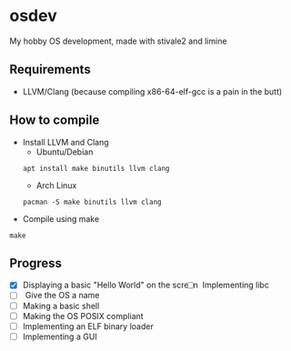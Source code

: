 # osdev
My hobby OS development, made with stivale2 and limine

## Requirements
* LLVM/Clang (because compiling x86-64-elf-gcc is a pain in the butt)

## How to compile
* Install LLVM and Clang
	* Ubuntu/Debian
	```
	apt install make binutils llvm clang
	```
	* Arch Linux
	```
	pacman -S make binutils llvm clang
	```
* Compile using make
```
make
```

## Progress
- [x] Displaying a basic "Hello World" on the screen
<input type="checkbox" indeterminate> Implementing libc<br>
<input type="checkbox" indeterminate> Give the OS a name 
- [ ] Making a basic shell
- [ ] Making the OS POSIX compliant
- [ ] Implementing an ELF binary loader
- [ ] Implementing a GUI
